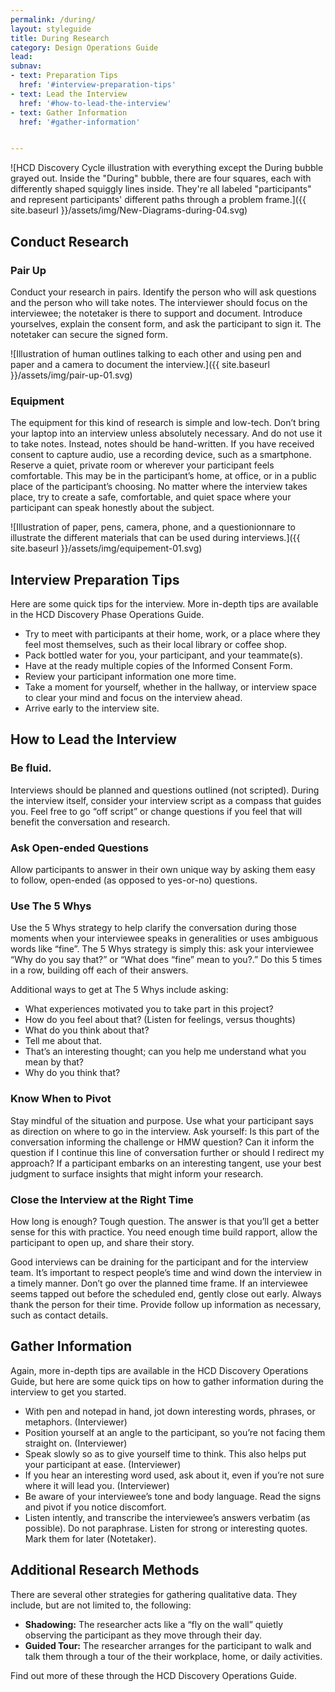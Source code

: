 ```yaml
---
permalink: /during/
layout: styleguide
title: During Research
category: Design Operations Guide
lead:
subnav:
- text: Preparation Tips
  href: '#interview-preparation-tips'
- text: Lead the Interview
  href: '#how-to-lead-the-interview'
- text: Gather Information
  href: '#gather-information'


---
```


![HCD Discovery Cycle illustration with everything except the During bubble grayed out. Inside the "During" bubble, there are four squares, each with differently shaped squiggly lines inside. They're all labeled "participants" and represent participants' different paths through a problem frame.]({{ site.baseurl }}/assets/img/New-Diagrams-during-04.svg)

## Conduct Research

### Pair Up

Conduct your research in pairs. Identify the person who will ask questions and the person who will take notes. The interviewer should focus on the interviewee; the notetaker is there to support and document. Introduce yourselves, explain the consent form, and ask the participant to sign it. The notetaker can secure the signed form.

![Illustration of human outlines talking to each other and using pen and paper and a camera to document the interview.]({{ site.baseurl }}/assets/img/pair-up-01.svg)


### Equipment

The equipment for this kind of research is simple and low-tech. Don’t bring your laptop into an interview unless absolutely necessary. And do not use it to take notes. Instead, notes should be hand-written. If you have received consent to capture audio, use a recording device, such as a smartphone. Reserve a quiet, private room or wherever your participant feels comfortable. This may be in the participant’s home, at office, or in a public place of the participant’s choosing. No matter where the interview takes place, try to create a safe, comfortable, and quiet space where your participant can speak honestly about the subject.

![Illustration of paper, pens, camera, phone, and a questionionnare to illustrate the different materials that can be used during interviews.]({{ site.baseurl }}/assets/img/equipement-01.svg)

## Interview Preparation Tips

Here are some quick tips for the interview. More in-depth tips are available in the HCD Discovery Phase Operations Guide.

* Try to meet with participants at their home, work, or a place where they feel most themselves, such as their local library or coffee shop.
* Pack bottled water for you, your participant, and your teammate(s).
* Have at the ready multiple copies of the Informed Consent Form.
* Review your participant information one more time.
* Take a moment for yourself, whether in the hallway, or interview space to clear your mind and focus on the interview ahead.
* Arrive early to the interview site.


## How to Lead the Interview

### Be fluid.

Interviews should be planned and questions outlined (not scripted). During the interview itself, consider your interview script as a compass that guides you. Feel free to go “off script” or change questions if you feel that will benefit the conversation and research.

### Ask Open-ended Questions

Allow participants to answer in their own unique way by asking them easy to follow, open-ended (as opposed to yes-or-no) questions.

### Use The 5 Whys

Use the 5 Whys strategy to help clarify the conversation during those moments when your interviewee speaks in generalities or uses ambiguous words like “fine”. The 5 Whys strategy is simply this: ask your interviewee “Why do you say that?” or “What does “fine” mean to you?.” Do this 5 times in a row, building off each of their answers.

Additional ways to get at The 5 Whys include asking:
* What experiences motivated you to take part in this project?
* How do you feel about that? (Listen for feelings, versus thoughts)
* What do you think about that?
* Tell me about that.
* That’s an interesting thought; can you help me understand what you mean by that?
* Why do you think that?


### Know When to Pivot

Stay mindful of the situation and purpose. Use what your participant says as direction on where to go in the interview. Ask yourself: Is this part of the conversation informing the challenge or HMW question? Can it inform the question if I continue this line of conversation further or should I redirect my approach? If a participant embarks on an interesting tangent, use your best judgment to surface insights that might inform your research.

### Close the Interview at the Right Time

How long is enough? Tough question. The answer is that you’ll get a better sense for this with practice. You need enough time build rapport, allow the participant to open up, and share their story.

Good interviews can be draining for the participant and for the interview team. It’s important to respect people’s time and wind down the interview in a timely manner. Don’t go over the planned time frame. If an interviewee seems tapped out before the scheduled end, gently close out early. Always thank the person for their time. Provide follow up information as necessary, such as contact details.

## Gather Information

Again, more in-depth tips are available in the HCD Discovery Operations Guide, but here are some quick tips on how to gather information during the interview to get you started.

* With pen and notepad in hand, jot down interesting words, phrases, or metaphors. (Interviewer)
* Position yourself at an angle to the participant, so you’re not facing them straight on. (Interviewer)
* Speak slowly so as to give yourself time to think. This also helps put your participant at ease. (Interviewer)
* If you hear an interesting word used, ask about it, even if you’re not sure where it will lead you. (Interviewer)
* Be aware of your interviewee’s tone and body language. Read the signs and pivot if you notice discomfort.
* Listen intently, and transcribe the interviewee’s answers verbatim (as possible). Do not paraphrase. Listen for strong or interesting quotes. Mark them for later (Notetaker).

## Additional Research Methods

There are several other strategies for gathering qualitative data. They include, but are not limited to, the following:

* <b>Shadowing:</b> The researcher acts like a “fly on the wall” quietly observing the participant as they move through their day.
* <b>Guided Tour:</b> The researcher arranges for the participant to walk and talk them through a tour of the their workplace, home, or daily activities.

Find out more of these through the HCD Discovery Operations Guide.
